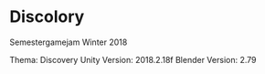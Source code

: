 # Discolory
Semestergamejam Winter 2018

Thema: Discovery
Unity Version: 2018.2.18f
Blender Version: 2.79


